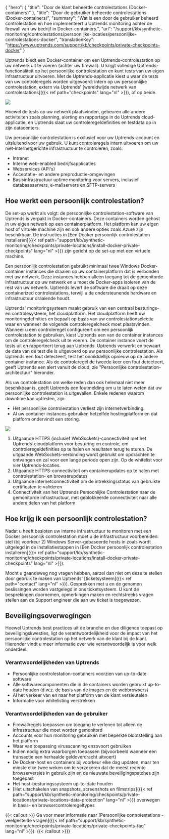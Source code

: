 {
  "hero": {
    "title": "Door de klant beheerde controlestations (Docker-containers)"
  },
  "title": "Door de gebruiker beheerde controlestations (Docker-containers)",
  "summary": "Wat is een door de gebruiker beheerd controlestation en hoe implementeert u Uptrends monitoring achter de firewall van uw bedrijf in Docker-containers.",
  "url": "/support/kb/synthetic-monitoring/controlestations/persoonlijke-locaties/persoonlijke-controlestations-docker",
  "translationKey": "https://www.uptrends.com/support/kb/checkpoints/private-checkpoints-docker"
}

Uptrends biedt een Docker-container om een Uptrends-controlestation op uw netwerk uit te voeren (achter uw firewall). U krijgt volledige Uptrends-functionaliteit op het persoonlijke controlestation en kunt tests van uw eigen infrastructuur uitvoeren. Met de Uptrends-applicatie kiest u waar de tests van uw controleregels worden uitgevoerd: intern op uw persoonlijke controlestation, extern via Uptrends' [wereldwijde netwerk van controlestations]({{< ref path="checkpoints" lang="nl" >}}), of op beide.

![](/img/content/private-checkpoint-overview.min.png)

Hoewel de tests op uw netwerk plaatsvinden, gebeuren alle andere activiteiten zoals planning, alerting en rapportage in de Uptrends cloud-applicatie, en Uptrends slaat uw controleregeldefinities en testdata op in zijn datacenters.

Uw persoonlijke controlestation is exclusief voor uw Uptrends-account en uitsluitend voor uw gebruik. U kunt controleregels intern uitvoeren om uw niet-internetgerichte infrastructuur te controleren, zoals:

- Intranet
- Interne web-enabled bedrijfsapplicaties
- Webservices (API's)
- Acceptatie- en andere preproductie-omgevingen
- Basisinfrastructuur uptime monitoring voor servers, inclusief databaseservers, e-mailservers en SFTP-servers

## Hoe werkt een persoonlijk controlestation?

De set-up werkt als volgt: de persoonlijke controlestation-software van Uptrends is verpakt in Docker-containers. Deze containers worden gehost in uw eigen netwerk op een containerplatform. Het platform kan uw eigen host of virtuele machine zijn en ook andere opties zoals Azure zijn beschikbaar. De instructies in [Een Docker persoonlijk controlestation installeren]({{< ref path="support/kb/synthetic-monitoring/checkpoints/private-locations/install-docker-private-checkpoints" lang="nl" >}}) zijn gericht op de set-up met een virtuele machine.

Een persoonlijk controlestation gebruikt minimaal twee Windows Docker-container instances die draaien op uw containerplatform dat is verbonden met uw netwerk. Deze instances hebben alleen toegang tot de gemonitorde infrastructuur op uw netwerk en u moet de Docker-apps isoleren van de rest van uw netwerk. Uptrends levert de software die draait op deze containerized controlestations, terwijl u de ondersteunende hardware en infrastructuur draaiende houdt.

Uptrends' monitoringsysteem maakt gebruik van een centraal besturings- en controlesysteem, het cloudplatform. Het cloudplatform heeft uw monitoringdefinities en bepaalt op basis van uw controlestationselectie waar en wanneer de volgende controleregelcheck moet plaatsvinden. Wanneer u een controleregel configureert om een persoonlijk controlestation te gebruiken, kiest Uptrends een van de container instances om de controleregelcheck uit te voeren. De container instance voert de tests uit en rapporteert terug aan Uptrends. Uptrends verwerkt en bewaart de data van de test die is uitgevoerd op uw persoonlijke controlestation. Als Uptrends een fout detecteert, test het onmiddellijk opnieuw op de andere container instance. Als de controleregel de tweede keer een fout detecteert, geeft Uptrends een alert vanuit de cloud, zie "Persoonlijke controlestation-architectuur" hieronder.

Als uw controlestation om welke reden dan ook helemaal niet meer beschikbaar is, geeft Uptrends een foutmelding om u te laten weten dat uw persoonlijke controlestation is uitgevallen. Enkele redenen waarom downtime kan optreden, zijn:

- Het persoonlijke controlestation verliest zijn internetverbinding.
- Al uw container instances gebruiken hetzelfde hostingplatform en dat platform ondervindt een storing.

![](/img/content/private-checkpoint-architecture.min.png)

1. Uitgaande HTTPS (inclusief WebSockets)-connectiviteit met het Uptrends-cloudplatform voor besturing en controle, om controleregeldefinities op te halen en resultaten terug te sturen. De uitgaande WebSockets-verbinding wordt gebruikt om opdrachten te ontvangen en zal voor een lange periode open zijn. Op de whitelist voor vier Uptrends-locaties.
2. Uitgaande HTTPS-connectiviteit om containerupdates op te halen met controlestation- en browserupdates
3. Uitgaande internetconnectiviteit om de intrekkingsstatus van gebruikte certificaten te valideren
4. Connectiviteit van het Uptrends Persoonlijke Controlestation naar de gemonitorde infrastructuur, met geblokkeerde connectiviteit naar alle andere delen van het platform

## Hoe krijg ik een persoonlijk controlestation? 

Nadat u heeft besloten uw interne infrastructuur te monitoren met een Docker persoonlijk controlestation moet u de infrastructuur voorbereiden: stel (bij voorkeur 2) Windows Server-gebaseerde hosts in zoals wordt uitgelegd in de installatiestappen in [Een Docker persoonlijk controlestation installeren]({{< ref path="support/kb/synthetic-monitoring/checkpoints/private-locations/install-docker-private-checkpoints" lang="nl" >}}).

Mocht u gaandeweg nog vragen hebben, aarzel dan niet om deze te stellen door gebruik te maken van Uptrends' [ticketsysteem]({{< ref path="contact" lang="nl" >}}). Gesprekken met u en de genomen beslissingen worden vastgelegd in ons ticketsysteem. U kunt de besprekingen doornemen, opmerkingen maken en rechtstreeks vragen stellen aan de Support engineer die aan uw ticket is toegewezen.

## Beveiligingsoverwegingen

Hoewel Uptrends best practices uit de branche en due diligence toepast op beveiligingskwesties, ligt de verantwoordelijkheid voor de impact van het persoonlijke controlestation op het netwerk van de klant bij de klant. Hieronder vindt u meer informatie over wie verantwoordelijk is voor welk onderdeel.

### Verantwoordelijkheden van Uptrends

- Persoonlijke controlestation-containers voorzien van up-to-date software
- Alle softwarecomponenten die in de containers worden gebruikt up-to-date houden (d.w.z. de basis van de images en de webbrowsers)
- Al het verkeer van en naar het platform van de klant versleutelen
- Informatie voor whitelisting verstrekken

### Verantwoordelijkheden van de gebruiker

- Firewallregels toepassen om toegang te verlenen tot alleen de infrastructuur die moet worden gemonitord
- Accounts voor hun monitoring gebruiken met beperkte blootstelling aan het platform
- Waar van toepassing virusscanning enzovoort gebruiken
- Indien nodig extra waarborgen toepassen (bijvoorbeeld wanneer een transactie een herhaalde geldoverdracht uitvoert)
- De Docker-host en containers bij voorkeur elke dag updaten, maar ten minste elke twee weken om te verzekeren dat de meest recente browserversies in gebruik zijn en de nieuwste beveiligingspatches zijn toegepast
- Het host-besturingssysteem up-to-date houden
- [Het uitschakelen van snapshots, screenshots en filmstrips]({{< ref path="support/kb/synthetic-monitoring/checkpoints/private-locations/private-locations-data-protection" lang="nl" >}}) overwegen in basis- en browsercontroleregeltypes 

{{< callout >}} Ga voor meer informatie naar [Persoonlijke controlestations - veelgestelde vragen]({{< ref path="support/kb/synthetic-monitoring/checkpoints/private-locations/private-checkpoints-faq" lang="nl" >}}). {{< /callout >}}}
